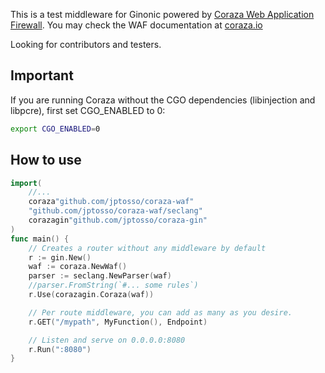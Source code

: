 This is a test middleware for Ginonic powered by [Coraza Web Application Firewall](https://github.com/jptosso/coraza-waf). You may check the WAF documentation at [coraza.io](https://coraza.io/)

Looking for contributors and testers.

## Important

If you are running Coraza without the CGO dependencies (libinjection and libpcre), first set CGO_ENABLED to 0:

```sh
export CGO_ENABLED=0
```

## How to use

```go
import(
    //...
    coraza"github.com/jptosso/coraza-waf"
    "github.com/jptosso/coraza-waf/seclang"
    corazagin"github.com/jptosso/coraza-gin"
)
func main() {
    // Creates a router without any middleware by default
    r := gin.New()
    waf := coraza.NewWaf()
    parser := seclang.NewParser(waf)
    //parser.FromString(`#... some rules`)
    r.Use(corazagin.Coraza(waf))

    // Per route middleware, you can add as many as you desire.
    r.GET("/mypath", MyFunction(), Endpoint)

    // Listen and serve on 0.0.0.0:8080
    r.Run(":8080")
}
```